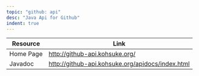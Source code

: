 ```yaml
---
topic: "github: api"
desc: "Java Api for Github"
indent: true
---
```


| Resource | Link |
|----------|------|
|Home Page|<http://github-api.kohsuke.org/>|
|Javadoc|<http://github-api.kohsuke.org/apidocs/index.html>|
